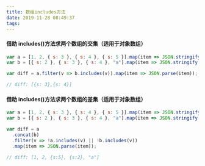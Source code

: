 ```yaml
---
title: 数组includes方法
date: 2019-11-28 08:49:37
tags:
---
```


#### 借助 includes()方法求两个数组的交集（适用于对象数组）

```js
var a = [1, 2, { s: 3 }, { s: 4 }, { s: 5 }].map(item => JSON.stringify(item));
var b = [{ s: 2 }, { s: 3 }, { s: 4 }, "a"].map(item => JSON.stringify(item));

var diff = a.filter(v => b.includes(v)).map(item => JSON.parse(item));

// diff: [{s: 3},{s: 4}]
```
<!-- more -->
#### 借助 includes()方法求两个数组的差集（适用于对象数组）

```js
var a = [1, 2, { s: 3 }, { s: 4 }, { s: 5 }].map(item => JSON.stringify(item));
var b = [{ s: 2 }, { s: 3 }, { s: 4 }, "a"].map(item => JSON.stringify(item));

var diff = a
  .concat(b)
  .filter(v => !a.includes(v) || !b.includes(v))
  .map(item => JSON.parse(item));

// diff: [1, 2, {s:5}, {s:2}, "a"]
```
